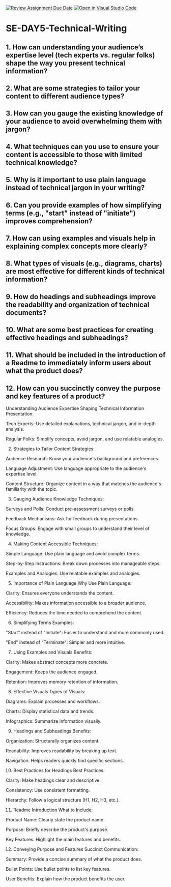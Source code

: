 [![Review Assignment Due Date](https://classroom.github.com/assets/deadline-readme-button-22041afd0340ce965d47ae6ef1cefeee28c7c493a6346c4f15d667ab976d596c.svg)](https://classroom.github.com/a/zsAR-pyY)
[![Open in Visual Studio Code](https://classroom.github.com/assets/open-in-vscode-2e0aaae1b6195c2367325f4f02e2d04e9abb55f0b24a779b69b11b9e10269abc.svg)](https://classroom.github.com/online_ide?assignment_repo_id=18491723&assignment_repo_type=AssignmentRepo)
# SE-DAY5-Technical-Writing
## 1. How can understanding your audience’s expertise level (tech experts vs. regular folks) shape the way you present technical information?
## 2. What are some strategies to tailor your content to different audience types?
## 3. How can you gauge the existing knowledge of your audience to avoid overwhelming them with jargon?
## 4. What techniques can you use to ensure your content is accessible to those with limited technical knowledge?
## 5. Why is it important to use plain language instead of technical jargon in your writing?
## 6. Can you provide examples of how simplifying terms (e.g., "start" instead of "initiate") improves comprehension?
## 7. How can using examples and visuals help in explaining complex concepts more clearly?
## 8. What types of visuals (e.g., diagrams, charts) are most effective for different kinds of technical information?
## 9. How do headings and subheadings improve the readability and organization of technical documents?
## 10. What are some best practices for creating effective headings and subheadings?
## 11. What should be included in the introduction of a Readme to immediately inform users about what the product does?
## 12. How can you succinctly convey the purpose and key features of a product?
Understanding Audience Expertise
Shaping Technical Information Presentation:

Tech Experts: Use detailed explanations, technical jargon, and in-depth analysis.

Regular Folks: Simplify concepts, avoid jargon, and use relatable analogies.

2. Strategies to Tailor Content
Strategies:

Audience Research: Know your audience's background and preferences.

Language Adjustment: Use language appropriate to the audience's expertise level.

Content Structure: Organize content in a way that matches the audience's familiarity with the topic.

3. Gauging Audience Knowledge
Techniques:

Surveys and Polls: Conduct pre-assessment surveys or polls.

Feedback Mechanisms: Ask for feedback during presentations.

Focus Groups: Engage with small groups to understand their level of knowledge.

4. Making Content Accessible
Techniques:

Simple Language: Use plain language and avoid complex terms.

Step-by-Step Instructions: Break down processes into manageable steps.

Examples and Analogies: Use relatable examples and analogies.

5. Importance of Plain Language
Why Use Plain Language:

Clarity: Ensures everyone understands the content.

Accessibility: Makes information accessible to a broader audience.

Efficiency: Reduces the time needed to comprehend the content.

6. Simplifying Terms
Examples:

"Start" instead of "Initiate": Easier to understand and more commonly used.

"End" instead of "Terminate": Simpler and more intuitive.

7. Using Examples and Visuals
Benefits:

Clarity: Makes abstract concepts more concrete.

Engagement: Keeps the audience engaged.

Retention: Improves memory retention of information.

8. Effective Visuals
Types of Visuals:

Diagrams: Explain processes and workflows.

Charts: Display statistical data and trends.

Infographics: Summarize information visually.

9. Headings and Subheadings
Benefits:

Organization: Structurally organizes content.

Readability: Improves readability by breaking up text.

Navigation: Helps readers quickly find specific sections.

10. Best Practices for Headings
Best Practices:

Clarity: Make headings clear and descriptive.

Consistency: Use consistent formatting.

Hierarchy: Follow a logical structure (H1, H2, H3, etc.).

11. Readme Introduction
What to Include:

Product Name: Clearly state the product name.

Purpose: Briefly describe the product's purpose.

Key Features: Highlight the main features and benefits.

12. Conveying Purpose and Features
Succinct Communication:

Summary: Provide a concise summary of what the product does.

Bullet Points: Use bullet points to list key features.

User Benefits: Explain how the product benefits the user.
